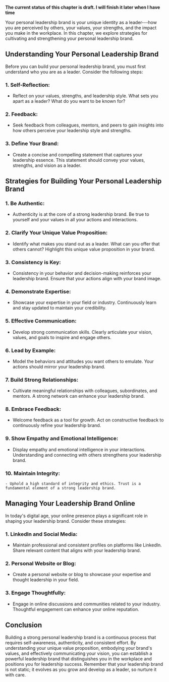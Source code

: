 **The current status of this chapter is draft. I will finish it later when I have time**

Your personal leadership brand is your unique identity as a leader---how you are perceived by others, your values, your strengths, and the impact you make in the workplace. In this chapter, we explore strategies for cultivating and strengthening your personal leadership brand.

Understanding Your Personal Leadership Brand
--------------------------------------------

Before you can build your personal leadership brand, you must first understand who you are as a leader. Consider the following steps:

### 1. **Self-Reflection:**

* Reflect on your values, strengths, and leadership style. What sets you apart as a leader? What do you want to be known for?

### 2. **Feedback:**

* Seek feedback from colleagues, mentors, and peers to gain insights into how others perceive your leadership style and strengths.

### 3. **Define Your Brand:**

* Create a concise and compelling statement that captures your leadership essence. This statement should convey your values, strengths, and vision as a leader.

Strategies for Building Your Personal Leadership Brand
------------------------------------------------------

### 1. **Be Authentic:**

* Authenticity is at the core of a strong leadership brand. Be true to yourself and your values in all your actions and interactions.

### 2. **Clarify Your Unique Value Proposition:**

* Identify what makes you stand out as a leader. What can you offer that others cannot? Highlight this unique value proposition in your brand.

### 3. **Consistency is Key:**

* Consistency in your behavior and decision-making reinforces your leadership brand. Ensure that your actions align with your brand image.

### 4. **Demonstrate Expertise:**

* Showcase your expertise in your field or industry. Continuously learn and stay updated to maintain your credibility.

### 5. **Effective Communication:**

* Develop strong communication skills. Clearly articulate your vision, values, and goals to inspire and engage others.

### 6. **Lead by Example:**

* Model the behaviors and attitudes you want others to emulate. Your actions should mirror your leadership brand.

### 7. **Build Strong Relationships:**

* Cultivate meaningful relationships with colleagues, subordinates, and mentors. A strong network can enhance your leadership brand.

### 8. **Embrace Feedback:**

* Welcome feedback as a tool for growth. Act on constructive feedback to continuously refine your leadership brand.

### 9. **Show Empathy and Emotional Intelligence:**

* Display empathy and emotional intelligence in your interactions. Understanding and connecting with others strengthens your leadership brand.

### 10. **Maintain Integrity:**

    - Uphold a high standard of integrity and ethics. Trust is a fundamental element of a strong leadership brand.

Managing Your Leadership Brand Online
-------------------------------------

In today's digital age, your online presence plays a significant role in shaping your leadership brand. Consider these strategies:

### 1. **LinkedIn and Social Media:**

* Maintain professional and consistent profiles on platforms like LinkedIn. Share relevant content that aligns with your leadership brand.

### 2. **Personal Website or Blog:**

* Create a personal website or blog to showcase your expertise and thought leadership in your field.

### 3. **Engage Thoughtfully:**

* Engage in online discussions and communities related to your industry. Thoughtful engagement can enhance your online reputation.

Conclusion
----------

Building a strong personal leadership brand is a continuous process that requires self-awareness, authenticity, and consistent effort. By understanding your unique value proposition, embodying your brand's values, and effectively communicating your vision, you can establish a powerful leadership brand that distinguishes you in the workplace and positions you for leadership success. Remember that your leadership brand is not static; it evolves as you grow and develop as a leader, so nurture it with care.
